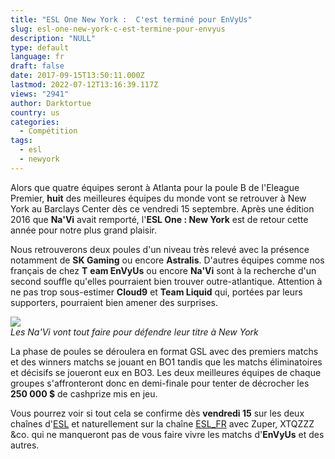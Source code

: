 ```yaml
---
title: "ESL One New York :  C'est terminé pour EnVyUs"
slug: esl-one-new-york-c-est-termine-pour-envyus
description: "NULL"
type: default
language: fr
draft: false
date: 2017-09-15T13:50:11.000Z
lastmod: 2022-07-12T13:16:39.117Z
views: "2941"
author: Darktortue
country: us
categories:
  - Compétition
tags:
  - esl
  - newyork
---
```

Alors que quatre équipes seront à Atlanta pour la poule B de l'Eleague Premier, **huit** des meilleures équipes du monde vont se retrouver à New York au Barclays Center dès ce vendredi 15 septembre. Après une édition 2016 que **Na'Vi** avait remporté, l'**ESL One : New York** est de retour cette année pour notre plus grand plaisir. 

Nous retrouverons deux poules d'un niveau très relevé avec la présence notamment de **SK Gaming** ou encore **Astralis**. D'autres équipes comme nos français de chez **T** **eam EnVyUs** ou encore **Na'Vi** sont à la recherche d'un second souffle qu'elles pourraient bien trouver outre-atlantique. Attention à ne pas trop sous-estimer **Cloud9** et **Team Liquid** qui, portées par leurs supporters, pourraient bien amener des surprises.

![](/images/articles/59b93bc3958f2/images/Xez0VZXmkeI6wuahhuUxt3oBIFThZLpXggPF5DaA.jpeg)  
_Les Na'Vi vont tout faire pour défendre leur titre à New York_

La phase de poules se déroulera en format GSL avec des premiers matchs et des winners matchs se jouant en BO1 tandis que les matchs éliminatoires et décisifs se joueront eux en BO3\. Les deux meilleures équipes de chaque groupes s'affronteront donc en demi-finale pour tenter de décrocher les **250 000 $** de cashprize mis en jeu.

  
Vous pourrez voir si tout cela se confirme dès **vendredi 15** sur les deux chaînes d'[ESL](https://www.youtube.com/channel/UCPq2ETz4aAGo2Z-8JisDPIA) et naturellement sur la chaîne [ESL\_FR](https://www.twitch.tv/esl%5Fcsgo%5Ffr) avec Zuper, XTQZZZ &co. qui ne manqueront pas de vous faire vivre les matchs d'**EnVyUs** et des autres.
